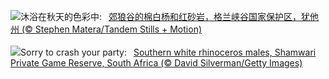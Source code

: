 ![](https://www.bing.com/th?id=OHR.CottonwoodCanyon_ZH-CN5293620973_UHD.jpg&w=1000)沐浴在秋天的色彩中:&nbsp;&ensp;[郊狼谷的棉白杨和红砂岩，格兰峡谷国家保护区，犹他州 (© Stephen Matera/Tandem Stills + Motion)](https://www.bing.com/th?id=OHR.CottonwoodCanyon_ZH-CN5293620973_UHD.jpg)
<br><br/>
![](https://www.bing.com/th?id=OHR.ShamwariRhino_EN-US1414731584_UHD.jpg&w=1000)Sorry to crash your party:&nbsp;&ensp;[Southern white rhinoceros males, Shamwari Private Game Reserve, South Africa (© David Silverman/Getty Images)](https://www.bing.com/th?id=OHR.ShamwariRhino_EN-US1414731584_UHD.jpg)
<br><br/>
